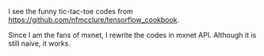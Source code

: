I see the funny tic-tac-toe codes from https://github.com/nfmcclure/tensorflow_cookbook.

Since I am the fans of mxnet, I rewrite the codes in mxnet API. Although it is still naive, it works.
